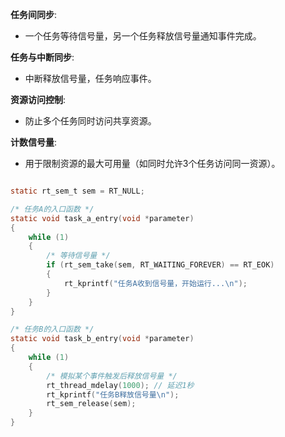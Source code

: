 **任务间同步**:

- 一个任务等待信号量，另一个任务释放信号量通知事件完成。

**任务与中断同步**:

- 中断释放信号量，任务响应事件。

**资源访问控制**:

- 防止多个任务同时访问共享资源。

**计数信号量**:

- 用于限制资源的最大可用量（如同时允许3个任务访问同一资源）。

```c

static rt_sem_t sem = RT_NULL;

/* 任务A的入口函数 */
static void task_a_entry(void *parameter)
{
    while (1)
    {
        /* 等待信号量 */
        if (rt_sem_take(sem, RT_WAITING_FOREVER) == RT_EOK)
        {
            rt_kprintf("任务A收到信号量，开始运行...\n");
        }
    }
}

/* 任务B的入口函数 */
static void task_b_entry(void *parameter)
{
    while (1)
    {
        /* 模拟某个事件触发后释放信号量 */
        rt_thread_mdelay(1000); // 延迟1秒
        rt_kprintf("任务B释放信号量\n");
        rt_sem_release(sem);
    }
}

```